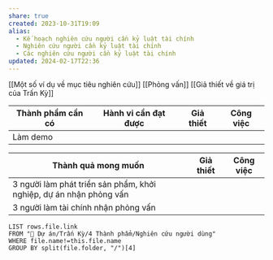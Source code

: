 ```yaml
---
share: true
created: 2023-10-31T19:09
alias:
  - Kế hoạch nghiên cứu người cần kỷ luật tài chính
  - Nghiên cứu người cần kỷ luật tài chính
  - Các nghiên cứu người cần kỷ luật tài chính
updated: 2024-02-17T22:36
---
```

[[Một số ví dụ về mục tiêu nghiên cứu]]
[[Phỏng vấn]]
[[Giả thiết về giá trị của Trấn Kỳ]]

| Thành phẩm cần có | Hành vi cần đạt được | Giả thiết | Công việc |
| ----------------- | -------------------- | --------- | --------- |
| Làm demo          |                      |           |           |

| Thành quả mong muốn                                                | Giả thiết | Công việc |
| ------------------------------------------------------------------ | --------- | --------- |
| 3 người làm phát triển sản phẩm, khởi nghiệp, dự án nhận phỏng vấn |           |           |
| 3 người làm tài chính nhận phỏng vấn                               |           |           |

```dataview
LIST rows.file.link
FROM "📐 Dự án/Trấn Kỳ/4 Thành phẩm/Nghiên cứu người dùng" 
WHERE file.name!=this.file.name
GROUP BY split(file.folder, "/")[4]
```
